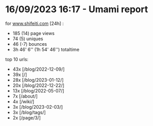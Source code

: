 # 16/09/2023 16:17 - Umami report
for www.shifeiti.com [24h] :

 - 185 (14) page views
 - 74 (5) uniques
 - 46 (-7) bounces
 - 3h 46' 6'' (1h 54' 46'') totaltime


top 10 urls:
 - 43x [/blog/2022-12-09/]
 - 39x [/]
 - 28x [/blog/2023-01-12/]
 - 20x [/blog/2022-12-22/]
 - 13x [/blog/2022-05-07/]
 - 7x [/about/]
 - 4x [/wiki/]
 - 3x [/blog/2023-02-03/]
 - 3x [/blog/tags/]
 - 2x [/page/3/]


